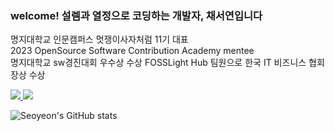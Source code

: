 ### welcome! 설렘과 열정으로 코딩하는 개발자, 채서연입니다
명지대학교 인문캠퍼스 멋쟁이사자처럼 11기 대표
<br>
2023 OpenSource Software Contribution Academy mentee
<br>
명지대학교 sw경진대회 우수상 수상
FOSSLight Hub 팀원으로 한국 IT 비즈니스 협회장상 수상

<!--
**che-so/che-so** is a ✨ _special_ ✨ repository because its `README.md` (this file) appears on your GitHub profile.

Here are some ideas to get you started:

- 🔭 I’m currently working on ...
- 🌱 I’m currently learning ...
- 👯 I’m looking to collaborate on ...
- 🤔 I’m looking for help with ...
- 💬 Ask me about ...
- 📫 How to reach me: ...
- 😄 Pronouns: ...
- ⚡ Fun fact: ...
-->
<a href="https://www.instagram.com/che._.so/">
<img src="https://img.shields.io/badge/instagram-E4405F?style=for-the-badge&logo=Instagram&logoColor=white">
</a>
<a href="https://www.linkedin.com/in/%EC%84%9C%EC%97%B0-%EC%B1%84-ba1704266/">
<img src="https://img.shields.io/badge/LinkedIn-0A66C2?style=for-the-badge&logo=LinkedIn&logoColor=white">
</a>

![Seoyeon's GitHub stats](https://github-readme-stats.vercel.app/api?username=che-so&show_icons=true&theme=github_dark)
